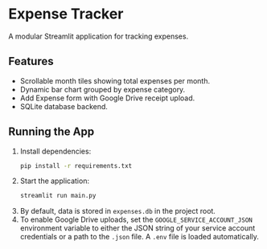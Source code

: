 # Expense Tracker

A modular Streamlit application for tracking expenses.

## Features
- Scrollable month tiles showing total expenses per month.
- Dynamic bar chart grouped by expense category.
- Add Expense form with Google Drive receipt upload.
- SQLite database backend.

## Running the App
1. Install dependencies:
   ```bash
   pip install -r requirements.txt
   ```
2. Start the application:
   ```bash
   streamlit run main.py
   ```
3. By default, data is stored in `expenses.db` in the project root.
4. To enable Google Drive uploads, set the `GOOGLE_SERVICE_ACCOUNT_JSON`
   environment variable to either the JSON string of your service account
   credentials or a path to the `.json` file. A `.env` file is loaded
   automatically.

